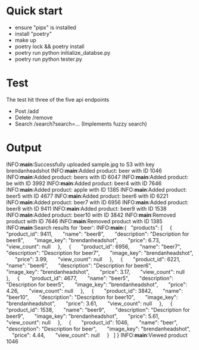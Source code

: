 # Quick start
- ensure "pipx" is installed
- install "poetry"
- make up
- poetry lock && poetry install
- poetry run python initialize_databse.py
- poetry run python tester.py

# Test
The test hit three of the five api endpoints
- Post /add
- Delete /remove
- Search /search?search=... (Implements fuzzy search)

# Output
INFO:__main__:Successfully uploaded sample.jpg to S3 with key brendanheadshot
INFO:__main__:Added product: beer with ID 1046
INFO:__main__:Added product: beers with ID 6047
INFO:__main__:Added product: be with ID 3992
INFO:__main__:Added product: beer4 with ID 7646
INFO:__main__:Added product: apple with ID 1385
INFO:__main__:Added product: beer5 with ID 4677
INFO:__main__:Added product: beer6 with ID 6221
INFO:__main__:Added product: beer7 with ID 6956
INFO:__main__:Added product: beer8 with ID 9411
INFO:__main__:Added product: beer9 with ID 1538
INFO:__main__:Added product: beer10 with ID 3842
INFO:__main__:Removed product with ID 7646
INFO:__main__:Removed product with ID 1385
INFO:__main__:Search results for 'beer':
INFO:__main__:{
  "products": [
    {
      "product_id": 9411,
      "name": "beer8",
      "description": "Description for beer8",
      "image_key": "brendanheadshot",
      "price": 6.73,
      "view_count": null
    },
    {
      "product_id": 6956,
      "name": "beer7",
      "description": "Description for beer7",
      "image_key": "brendanheadshot",
      "price": 3.99,
      "view_count": null
    },
    {
      "product_id": 6221,
      "name": "beer6",
      "description": "Description for beer6",
      "image_key": "brendanheadshot",
      "price": 3.17,
      "view_count": null
    },
    {
      "product_id": 4677,
      "name": "beer5",
      "description": "Description for beer5",
      "image_key": "brendanheadshot",
      "price": 4.26,
      "view_count": null
    },
    {
      "product_id": 3842,
      "name": "beer10",
      "description": "Description for beer10",
      "image_key": "brendanheadshot",
      "price": 3.61,
      "view_count": null
    },
    {
      "product_id": 1538,
      "name": "beer9",
      "description": "Description for beer9",
      "image_key": "brendanheadshot",
      "price": 5.61,
      "view_count": null
    },
    {
      "product_id": 1046,
      "name": "beer",
      "description": "Description for beer",
      "image_key": "brendanheadshot",
      "price": 4.44,
      "view_count": null
    }
  ]
}
INFO:__main__:Viewed product 1046


